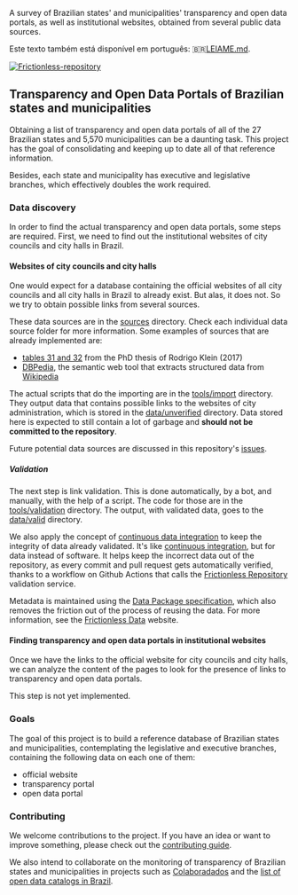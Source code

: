 A survey of Brazilian states' and municipalities' transparency and open data portals, as well as institutional websites, obtained from several public data sources.

Este texto também está disponível em português: 🇧🇷[LEIAME.md](LEIAME.md).

[![Frictionless-repository](https://github.com/augusto-herrmann/transparencia-dados-abertos-brasil/actions/workflows/frictionless.yaml/badge.svg)](https://repository.frictionlessdata.io/report?user=augusto-herrmann&repo=transparencia-dados-abertos-brasil&flow=frictionless)

## Transparency and Open Data Portals of Brazilian states and municipalities

Obtaining a list of transparency and open data portals of all of the 27
Brazilian states and 5,570 municipalities can be a daunting task. This
project has the goal of consolidating and keeping up to date all of that
reference information.

Besides, each state and municipality has executive and legislative branches,
which effectively doubles the work required.

### Data discovery

In order to find the actual transparency and open data portals, some
steps are required. First, we need to find out the institutional websites
of city councils and city halls in Brazil.

#### Websites of city councils and city halls

One would expect for a database containing the official websites of all
city councils and all city halls in Brazil to already exist. But alas, it
does not. So we try to obtain possible links from several sources.

These data sources are in the [sources](sources) directory. Check each
individual data source folder for more information. Some examples of
sources that are already implemented are:

* [tables 31 and 32](sources/research/klein-2017) from the PhD thesis of
  Rodrigo Klein (2017)
* [DBPedia](sources/dbpedia), the semantic web tool that extracts structured
  data from [Wikipedia](https://www.wikipedia.org/)

The actual scripts that do the importing are in the
[tools/import](tools/import) directory. They output data that contains
possible links to the websites of city administration, which is stored
in the [data/unverified](data/unverified) directory. Data stored here is
expected to still contain a lot of garbage and **should not be committed
to the repository**.

Future potential data sources are discussed in this repository's
[issues](https://github.com/augusto-herrmann/transparencia-dados-abertos-brasil/issues).

##### Validation

The next step is link validation. This is done automatically, by a bot, and
manually, with the help of a script. The code for those are in the
[tools/validation](tools/validation) directory. The output, with validated
data, goes to the [data/valid](data/valid) directory.

We also apply the concept of
[continuous data integration](http://okfnlabs.org/blog/2016/05/17/automated-data-validation.html)
to keep the integrity of data already validated. It's like
[continuous integration](https://en.wikipedia.org/wiki/Continuous_integration),
but for data instead of software. It helps keep the incorrect data out of the
repository, as every commit and pull request gets automatically verified,
thanks to a workflow on Github Actions that calls the
[Frictionless Repository](https://repository.frictionlessdata.io/) validation service.

Metadata is maintained using the
[Data Package specification](https://frictionlessdata.io/specs/data-package/),
which also removes the friction out of the process of reusing the data. For
more information, see the [Frictionless Data](https://frictionlessdata.io/)
website.

#### Finding transparency and open data portals in institutional websites

Once we have the links to the official website for city councils and city
halls, we can analyze the content of the pages to look for the presence
of links to transparency and open data portals.

This step is not yet implemented.

### Goals

The goal of this project is to build a reference database of Brazilian
states and municipalities, contemplating the legislative and executive
branches, containing the following data on each one of them:

* official website
* transparency portal
* open data portal

### Contributing

We welcome contributions to the project. If you have an idea or want to
improve something, please check out the [contributing guide](CONTRIBUTING.md).

We also intend to collaborate on the monitoring of transparency of Brazilian
states and municipalities in projects such as
[Colaboradados](http://colaboradados.github.io/) and the [list of open data
catalogs in Brazil](https://github.com/dadosgovbr/catalogos-dados-brasil).

